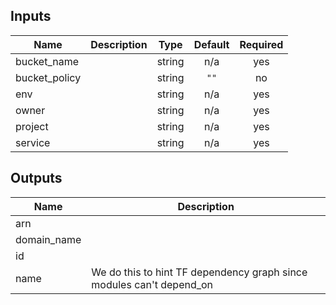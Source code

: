 <!-- START -->
## Inputs

| Name | Description | Type | Default | Required |
|------|-------------|:----:|:-----:|:-----:|
| bucket\_name |  | string | n/a | yes |
| bucket\_policy |  | string | `""` | no |
| env |  | string | n/a | yes |
| owner |  | string | n/a | yes |
| project |  | string | n/a | yes |
| service |  | string | n/a | yes |

## Outputs

| Name | Description |
|------|-------------|
| arn |  |
| domain\_name |  |
| id |  |
| name | We do this to hint TF dependency graph since modules can't depend_on |

<!-- END -->
